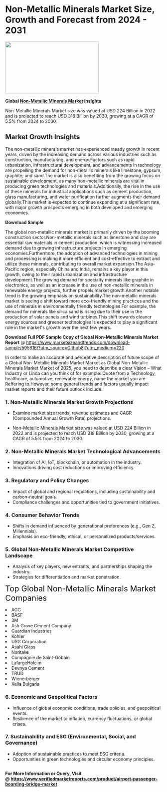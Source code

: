 <H1>Non-Metallic Minerals Market Size, Growth and Forecast from 2024 - 2031</H1><img class="aligncenter size-medium wp-image-584254" src="https://thirdeyenews.in/wp-content/uploads/2024/09/Global-Market-Research-300x168.jpeg" alt="" width="300" height="168" /><p><strong>Global&nbsp;<a href="https://www.marketsizeandtrends.com/download-sample/595616/?utm_source=Github8j?utm_medium=220">Non-Metallic Minerals Market</a> Insights</strong></p><p>Non-Metallic Minerals Market size was valued at USD 224 Billion in 2022 and is projected to reach USD 318 Billion by 2030, growing at a CAGR of 5.5% from 2024 to 2030.</p><p><h2>Market Growth Insights</h2> <p>The non-metallic minerals market has experienced steady growth in recent years, driven by the increasing demand across various industries such as construction, manufacturing, and energy.Factors such as rapid urbanization, infrastructural development, and advancements in technology are propelling the demand for non-metallic minerals like limestone, gypsum, graphite, and sand.The market is also benefiting from the growing focus on sustainable development, as many non-metallic minerals are vital in producing green technologies and materials.Additionally, the rise in the use of these minerals for industrial applications such as cement production, glass manufacturing, and water purification further augments their demand globally.This market is expected to continue expanding at a significant rate, with major growth prospects emerging in both developed and emerging economies.</p> <p><strong>Download Sample</strong></p> <p>The global non-metallic minerals market is primarily driven by the booming construction sector.Non-metallic minerals such as limestone and clay are essential raw materials in cement production, which is witnessing increased demand due to growing infrastructure projects in emerging economies.Furthermore, the adoption of advanced technologies in mining and processing is making it more efficient and cost-effective to extract and utilize these minerals, contributing to overall market expansion.The Asia-Pacific region, especially China and India, remains a key player in this growth, owing to their rapid urbanization and infrastructure development.The growing demand for specialty minerals like graphite in electronics, as well as an increase in the use of non-metallic minerals in renewable energy projects, further propels market growth.Another notable trend is the growing emphasis on sustainability.The non-metallic minerals market is seeing a shift toward more eco-friendly mining practices and the use of minerals in environmentally friendly technologies.For example, the demand for minerals like silica sand is rising due to their use in the production of solar panels and wind turbines.This shift towards cleaner energy sources and greener technologies is expected to play a significant role in the market's growth over the next few years.<p><span class=""><strong>Download Full PDF Sample Copy of Global Non-Metallic Minerals Market Report</strong> @ <a href="https://www.marketsizeandtrends.com/download-sample/595616/?utm_source=Github8j?utm_medium=220" target="_blank">https://www.marketsizeandtrends.com/download-sample/595616/?utm_source=Github8j?utm_medium=220</a></span></p><p>In order to make an accurate and perceptive description of future scope of a Global&nbsp;Non-Metallic Minerals Market Market as Global&nbsp;Non-Metallic Minerals Market Market of 2025, you need to describe a clear Vision &ndash; What Industry or Linda can you think of for example: Quote from a Technology, healthcare, automotive, renewable energy, name the market you are Reffering to.However, some general trends and factors usually impact market reports and their future outlook include:</p><h3>1.&nbsp;<strong>Non-Metallic Minerals Market Growth Projections</strong></h3><ul><li>Examine market size trends, revenue estimates and CAGR (Compounded Annual Growth Rate) projections.</li><li><p>Non-Metallic Minerals Market size was valued at USD 224 Billion in 2022 and is projected to reach USD 318 Billion by 2030, growing at a CAGR of 5.5% from 2024 to 2030.</p></li></ul><h3>2.&nbsp;<strong>Non-Metallic Minerals Market Technological Advancements</strong></h3><ul><li>Integration of AI, IoT, blockchain, or automation in the industry.</li><li>Innovations driving cost reductions or improving efficiency.</li></ul><h3>3.&nbsp;<strong>Regulatory and Policy Changes</strong></h3><ul><li>Impact of global and regional regulations, including sustainability and carbon-neutral goals.</li><li>Compliance challenges and opportunities tied to government initiatives.</li></ul><h3>4.&nbsp;<strong>Consumer Behavior Trends</strong></h3><ul><li>Shifts in demand influenced by generational preferences (e.g., Gen Z, Millennials).</li><li>Emphasis on eco-friendly, ethical, or personalized products/services.</li></ul><h3>5.&nbsp;<strong>Global Non-Metallic Minerals Market Competitive Landscape</strong></h3><ul><li>Analysis of key players, new entrants, and partnerships shaping the industry.</li><li>Strategies for differentiation and market penetration.</li></ul><p data-pm-slice="1 1 []"><span style="color: inherit; font-family: inherit; font-size: 25px;">Top Global Non-Metallic Minerals Market Companies</span></p><div class="" data-test-id=""><p><li>AGC</li><li> BASF</li><li> 3M</li><li> Ash Grove Cement Company</li><li> Guardian Industries</li><li> Kohler</li><li> USG Corporation</li><li> Asahi Glass</li><li> Noritake</li><li> Compagnie de Saint-Gobain</li><li> LafargeHolcim</li><li> Devnya Cement</li><li> TRUD</li><li> Wienerberger</li><li> Xella Bulgaria</li></p></div><h3>6.&nbsp;<strong>Economic and Geopolitical Factors</strong></h3><ul><li>Influence of global economic conditions, trade policies, and geopolitical events.</li><li>Resilience of the market to inflation, currency fluctuations, or global crises.</li></ul><h3>7.&nbsp;<strong>Sustainability and ESG (Environmental, Social, and Governance)</strong></h3><ul><li>Adoption of sustainable practices to meet ESG criteria.</li><li>Opportunities in green technologies and circular economy principles.</li></ul><h2><strong style="font-size: 14px;">For More Information or Query, Visit @&nbsp;</strong><a style="background-color: #ffffff; font-size: 14px;" href="https://www.marketsizeandtrends.com/report/non-metallic-minerals-market/" target="_blank">https://www.verifiedmarketreports.com/product/airport-passenger-boarding-bridge-market</a></h2>